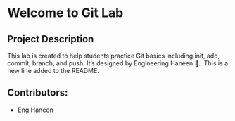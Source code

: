 # Welcome to Git Lab

## Project Description
This lab is created to help students practice Git basics including init, add, commit, branch, and push. 
It’s designed by Engineering Haneen 🌸..
This is a new line added to the README.


## Contributors:
- Eng.Haneen
